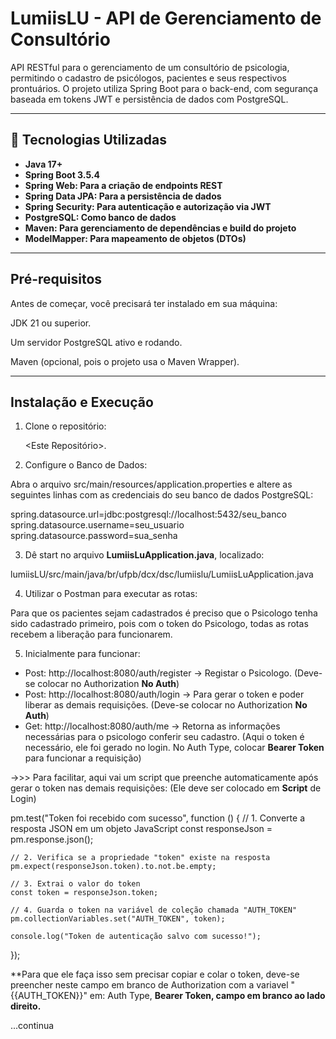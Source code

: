 # LumiisLU - API de Gerenciamento de Consultório
API RESTful para o gerenciamento de um consultório de psicologia, permitindo o cadastro de psicólogos, pacientes e seus respectivos prontuários. O projeto utiliza Spring Boot para o back-end, com segurança baseada em tokens JWT e persistência de dados com PostgreSQL.

---

## 🚀 Tecnologias Utilizadas
- **Java 17+**
- **Spring Boot 3.5.4**
- **Spring Web: Para a criação de endpoints REST**
- **Spring Data JPA: Para a persistência de dados**
- **Spring Security: Para autenticação e autorização via JWT**
- **PostgreSQL: Como banco de dados**
- **Maven: Para gerenciamento de dependências e build do projeto**
- **ModelMapper: Para mapeamento de objetos (DTOs)**

---

## Pré-requisitos
Antes de começar, você precisará ter instalado em sua máquina:

JDK 21 ou superior.

Um servidor PostgreSQL ativo e rodando.

Maven (opcional, pois o projeto usa o Maven Wrapper).

---

## Instalação e Execução

1. Clone o repositório:

   <Este Repositório>.

2. Configure o Banco de Dados:

Abra o arquivo src/main/resources/application.properties e altere as seguintes linhas com as credenciais do seu banco de dados PostgreSQL:

spring.datasource.url=jdbc:postgresql://localhost:5432/seu_banco
spring.datasource.username=seu_usuario
spring.datasource.password=sua_senha

3. Dê start no arquivo **LumiisLuApplication.java**, localizado:

lumiisLU/src/main/java/br/ufpb/dcx/dsc/lumiislu/LumiisLuApplication.java

4. Utilizar o Postman para executar as rotas:

Para que os pacientes sejam cadastrados é preciso que o Psicologo tenha sido cadastrado primeiro, pois com o token do Psicologo, todas as rotas recebem a liberação para funcionarem.

5. Inicialmente para funcionar:

- Post: http://localhost:8080/auth/register -> Registar o Psicologo. (Deve-se colocar no Authorization **No Auth**)
- Post: http://localhost:8080/auth/login -> Para gerar o token e poder liberar as demais requisições. (Deve-se colocar no Authorization **No Auth**)
- Get: http://localhost:8080/auth/me -> Retorna as informações necessárias para o psicologo conferir seu cadastro. (Aqui o token é necessário, ele foi gerado no login. No Auth Type, colocar **Bearer Token** para funcionar a requisição)
  
->>> Para facilitar, aqui vai um script que preenche automaticamente após gerar o token nas demais requisições: (Ele deve ser colocado em **Script** de Login)

pm.test("Token foi recebido com sucesso", function () {
    // 1. Converte a resposta JSON em um objeto JavaScript
    const responseJson = pm.response.json();

    // 2. Verifica se a propriedade "token" existe na resposta
    pm.expect(responseJson.token).to.not.be.empty;

    // 3. Extrai o valor do token
    const token = responseJson.token;

    // 4. Guarda o token na variável de coleção chamada "AUTH_TOKEN"
    pm.collectionVariables.set("AUTH_TOKEN", token);

    console.log("Token de autenticação salvo com sucesso!");

});

**Para que ele faça isso sem precisar copiar e colar o token, deve-se preencher neste campo em branco de Authorization com a variavel "{{AUTH_TOKEN}}" em: Auth Type, **Bearer Token, campo em branco ao lado direito.**

...continua
  

